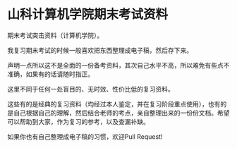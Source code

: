 # 山科计算机学院期末考试资料
期末考试突击资料（计算机学院）。

我复习期末考试的时候一般喜欢把东西整理成电子稿，然后存下来。

声明一点所以这不是全面的一份备考资料，其次自己水平不高，所以难免有些点不准确，如果有的话请随时指正。

这里不同于任何一处盲目的、无时效、性价比低的复习资料。

这些有的是经典的复习资料（均经过本人鉴定，并在复习阶段重点使用），也有的是自己根据自己的理解，然后结合老师的考点，亲自整理出来的一份份文档。希望可以帮助到大家，作为复习的参考，以及查漏补缺。

如果你也有自己整理成电子稿的习惯，欢迎Pull Request!
